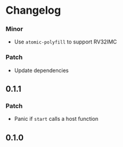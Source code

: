 # Changelog

### Minor

- Use `atomic-polyfill` to support RV32IMC

### Patch

- Update dependencies

## 0.1.1

### Patch

- Panic if `start` calls a host function

## 0.1.0

<!-- Update PR number to skip CHANGELOG.md test: #0 -->
